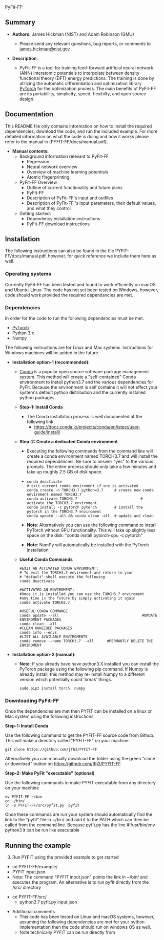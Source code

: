 PyFit-FF: 

## Summary

+ __Authors__: James Hickman (NIST) and Adam Robinson (GMU) 
  * Please send any relevant questions, bug reports, or comments to james.hickman@nist.gov

+ __Description__: 
  - PyFit-FF  is a tool for training feed-forward artificial neural network (ANN) interatomic potentials to interpolate between density functional theory (DFT) energy predictions. The training is done by utilizing the automatic differentiation and optimization library [PyTorch](https://pytorch.org/) for the optimization process. The main benefits of PyFit-FF  are its portablility, simplicity, speed, flexibilty, and open source design. 

## Documentation

This README file only contains information on how to install the required dependencies, download the code, and run the included example. For more detailed information on what the code is doing and how it works please refer to the manual in (PYFIT-FF/docs/manual.pdf). 

+ __Manual contents__: 
  - Background information relevant to PyFit-FF 
    * Regression 
    * Neural network overview
    * Overview of machine learning potentials 
    * Atomic fingerprinting 
  - PyFit-FF  Overview
    * Outline of current functionality and future plans
    * PyFit-FF 
    * Description of PyFit-FF's input and outfiles
    * Description of PyFit-FF 's input parameters, their default values, and what they control
  - Getting started: 
    * Dependency installation instructions
    *  PyFit-FF download instructions 

## Installation

The following instructions can also be found in the file PYFIT-FF/docs/manual.pdf, however, for quick reference we include them here as well. 

### Operating systems

Currently PyFit-FF  has been tested and found to work efficently on macOS and Ubuntu-Linux. The code has not yet been tested on Windows, however, code should work provided the required dependancies are met. 

### Dependencies 

In order for the code to run the following  dependencies must be met:

-  [PyTorch](https://pytorch.org/)
- Python 3.x 
- Numpy

The following instructions are for Linux and Mac systems. Instructions for Windows machines will be added in the future. 

+ __Installation option-1 (recommended)__: 

  +  [Conda](https://docs.conda.io/en/latest/) is a popular open source software package management system. This method will create a "self-contained" Conda environment to install python3.7 and the various dependencies for PyFit. Because the environment is self containe  it will not effect your system's default python distribution and the currently installed python packages. 

  + **Step-1: Install Conda** 

      + The Conda installation process is well documented at the following link 
          + https://docs.conda.io/projects/conda/en/latest/user-guide/install/

  + **Step-2: Create a dedicated Conda environment** 

    + Executing the following commands from the command line will create a conda environment named TORCH3.7 and will install the required dependencies. Be sure to answer "yes" to the various prompts. The entire process should only take a few minutes and take up roughly 2.5 GB of disk space.  

    + ```shell
      conda deactivate											  # exit current conda enviroment if one is activated
      conda create -n TORCH3.7 python=3.7     # create new conda enviroment named TORCH3.7
      conda activate TORCH3.7						  	  # activate the TORCH3.7 enviroment 
      conda install -c pytorch pytorch	      # install the pytorch in the TORCH3.7 enviroment 
      conda update --all && conda clean -all  # update and clean
      ```

    + **Note**: Alternatively you can use the following command to  install PyTorch without GPU functionality. This will take up slightly less space on the disk:  "conda install pytorch-cpu -c pytorch"

    + **Note**: NumPy will automatically be installed with the PyTorch installation 

  + **Useful Conda Commands** 

    ```shell
    #EXIT AN ACTIVATED CONDA ENVIROMENT: 
    # To exit the TORCH3.7 enviroment and return to your
    # "default" shell execute the following 
    conda deactivate
    
    #ACTIVATED AN ENVIROMENT: 
    #Once it is installed you can use the TORCH3.7 enviroment
    #any time in the future by simply activating it again 
    conda activate TORCH3.7	
    
    #USEFUL CONDA COMMANGE 
    conda update --all 										#UPDATE ENVIROMENT PACKAGES
    conda clean --all											#CLEAN UNNEEDED PACKAGES
    conda info --envs											#LIST ALL AVAILABLE ENVIROMENTS 
    conda remove --name TORCH3.7 --all		#PERMANTLY DELETE THE ENVIROMENT 
    
    ```

+ **Installation option-2 (manual):** 

  + **Note**: If you already have have python3.X installed you can install the PyTorch package using the following pip command. If Numpy is already install, this method may re-install Numpy to a different version which potentially could 'break' things.

    ```shell
    sudo pip3 install torch  numpy
    ```

### Downloading PyFit-FF   

Once the dependencies are met then PYFIT can be installed on a linux or Mac system using the following instructions 

**Step-1: Install Conda** 

Use the following command to get the PYFIT-FF source code from Github. This will make a directory called "PYFIT-FF" on your machine. 

```shell
git clone https://github.com/jfh3/PYFIT-FF
```

Alternatively you can manually download the folder using the green "clone or download" button on https://github.com/jfh3/PYFIT-FF

**Step-2: Make PyFit "executable" (optional)** 

Use the following commands to make PYFIT executable from any directory on your machine  

```shell
mv PYFIT-FF ~/bin
cd ~/bin/
ln -s PYFIT-FF/src/pyfit.py  pyfit 
```

Once these commands are run your system should automatically find the link to the "pyfit" file in ~/bin/ and add it to the PATH which can then be called from the command line. Because pyfit.py has the line #!/usr/bin/env python3 it can be run like executable 

## Running the example

3) Run PYFIT using the provided example to get started 

 - cd PYFIT-FF/example/
 - PYFIT input.json 
 - Note: The command "PYFIT input.json" points the link in ~/bin/ and executes the program. An alternative is to run pyfit directly from the /src/ directory 

  * cd PYFIT-FF/src/
     * python3.7 pyfit.py input.json 

+ Additional comments 
  - This code has been tested on Linux and macOS systems, however, assuming the following dependencies are met for your python implementation then the code should run on windows OS as well.
  - Note technically PYFIT can be run directly from


